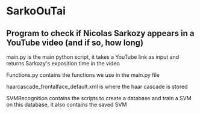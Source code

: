 # SarkoOuTai

## Program to check if Nicolas Sarkozy appears in a YouTube video (and if so, how long) 



main.py is the main python script, it takes a YouTube link as input and returns Sarkozy's exposition time in the video

Functions.py contains the functions we use in the main.py file

haarcascade_frontalface_default.xml is where the haar cascade is stored

SVMRecognition contains the scripts to create a database and train a SVM on this database, it also contains the saved SVM
